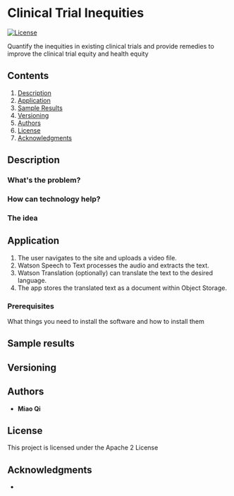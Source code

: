 # Clinical Trial Inequities

[![License](https://img.shields.io/badge/License-Apache2-blue.svg)](https://www.apache.org/licenses/LICENSE-2.0) 


Quantify the inequities in existing clinical trials and provide remedies to improve the clinical trial equity and health equity

## Contents

1. [Description](#description)
1. [Application](#application)
1. [Sample Results](#sample-results)
1. [Versioning](#versioning)
1. [Authors](#authors)
1. [License](#license)
1. [Acknowledgments](#acknowledgments)

## Description

### What's the problem?



### How can technology help?



### The idea


## Application

1. The user navigates to the site and uploads a video file.
2. Watson Speech to Text processes the audio and extracts the text.
3. Watson Translation (optionally) can translate the text to the desired language.
4. The app stores the translated text as a document within Object Storage.

### Prerequisites

What things you need to install the software and how to install them



## Sample results


## Versioning

## Authors

* **Miao Qi** 

## License

This project is licensed under the Apache 2 License

## Acknowledgments

* 
